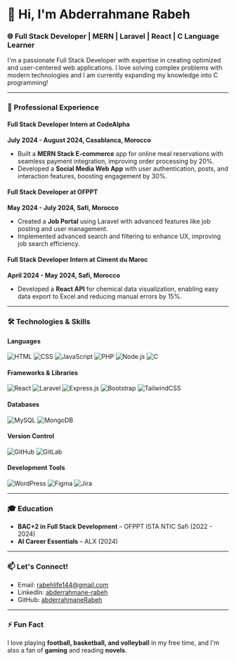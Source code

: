 # 👋 Hi, I'm Abderrahmane Rabeh

### 🌐 Full Stack Developer | MERN | Laravel | React | C Language Learner

I'm a passionate Full Stack Developer with expertise in creating optimized and user-centered web applications. I love solving complex problems with modern technologies and I am currently expanding my knowledge into C programming!

---

### 💼 Professional Experience

#### **Full Stack Developer Intern at CodeAlpha**  
**July 2024 - August 2024, Casablanca, Morocco**  
- Built a **MERN Stack E-commerce** app for online meal reservations with seamless payment integration, improving order processing by 20%.
- Developed a **Social Media Web App** with user authentication, posts, and interaction features, boosting engagement by 30%.

#### **Full Stack Developer at OFPPT**  
**May 2024 - July 2024, Safi, Morocco**  
- Created a **Job Portal** using Laravel with advanced features like job posting and user management.
- Implemented advanced search and filtering to enhance UX, improving job search efficiency.

#### **Full Stack Developer Intern at Ciment du Maroc**  
**April 2024 - May 2024, Safi, Morocco**  
- Developed a **React API** for chemical data visualization, enabling easy data export to Excel and reducing manual errors by 15%.

---

### 🛠️ Technologies & Skills

#### **Languages**
![HTML](https://img.shields.io/badge/HTML-239120?style=for-the-badge&logo=html5&logoColor=white)
![CSS](https://img.shields.io/badge/CSS-1572B6?style=for-the-badge&logo=css3&logoColor=white)
![JavaScript](https://img.shields.io/badge/JavaScript-323330?style=for-the-badge&logo=javascript&logoColor=F7DF1E)
![PHP](https://img.shields.io/badge/PHP-777BB4?style=for-the-badge&logo=php&logoColor=white)
![Node.js](https://img.shields.io/badge/Node.js-339933?style=for-the-badge&logo=nodedotjs&logoColor=white)
![C](https://img.shields.io/badge/C-00599C?style=for-the-badge&logo=c&logoColor=white)

#### **Frameworks & Libraries**
![React](https://img.shields.io/badge/React-20232A?style=for-the-badge&logo=react&logoColor=61DAFB)
![Laravel](https://img.shields.io/badge/Laravel-FF2D20?style=for-the-badge&logo=laravel&logoColor=white)
![Express.js](https://img.shields.io/badge/Express.js-404D59?style=for-the-badge)
![Bootstrap](https://img.shields.io/badge/Bootstrap-563D7C?style=for-the-badge&logo=bootstrap&logoColor=white)
![TailwindCSS](https://img.shields.io/badge/Tailwind_CSS-38B2AC?style=for-the-badge&logo=tailwind-css&logoColor=white)

#### **Databases**
![MySQL](https://img.shields.io/badge/MySQL-4479A1?style=for-the-badge&logo=mysql&logoColor=white)
![MongoDB](https://img.shields.io/badge/MongoDB-4EA94B?style=for-the-badge&logo=mongodb&logoColor=white)

#### **Version Control**
![GitHub](https://img.shields.io/badge/GitHub-100000?style=for-the-badge&logo=github&logoColor=white)
![GitLab](https://img.shields.io/badge/GitLab-FC6D26?style=for-the-badge&logo=gitlab&logoColor=white)

#### **Development Tools**
![WordPress](https://img.shields.io/badge/WordPress-21759B?style=for-the-badge&logo=wordpress&logoColor=white)
![Figma](https://img.shields.io/badge/Figma-F24E1E?style=for-the-badge&logo=figma&logoColor=white)
![Jira](https://img.shields.io/badge/Jira-0052CC?style=for-the-badge&logo=jira&logoColor=white)

---

### 🎓 Education

- **BAC+2 in Full Stack Development** – OFPPT ISTA NTIC Safi (2022 - 2024)
- **AI Career Essentials** – ALX (2024)

---

### 📫 Let's Connect!

- Email: [rabehlife144@gmail.com](mailto:rabehlife144@gmail.com)
- LinkedIn: [abderrahmane-rabeh](https://www.linkedin.com/in/abderrahmane-rabeh-7122b0266/)
- GitHub: [abderrahmaneRabeh](https://github.com/abderrahmaneRabeh)

---

### ⚡ Fun Fact
I love playing **football, basketball, and volleyball** in my free time, and I'm also a fan of **gaming** and reading **novels**.
